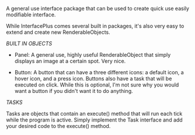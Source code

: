 A general use interface package that can be used to create quick use easily modifiable interface.

While InterfacePlus comes several built in packages, it's also very easy to extend and create new RenderableObjects.

*BUILT IN OBJECTS*

- Panel: A general use, highly useful RenderableObject that simply displays an image at a certain spot. Very nice.

- Button: A button that can have a three different icons: a default icon, a hover icon, and a press icon. Buttons also have a task that will be executed on click. While this is optional, I'm not sure why you would want a button if you didn't want it to do anything.

*TASKS*

Tasks are objects that contain an execute() method that will run each tick while the program is active. Simply implement the Task interface and add your desired code to the execute() method.

